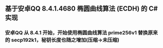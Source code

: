 ## 基于安卓QQ 8.4.1.4680 椭圆曲线算法 (ECDH) 的 C# 实现

### 安卓QQ 从 8.4.1 开始，开始使用椭圆曲线算法 prime256v1 替换原来的 secp192k1，秘钥长度也随之增加(压缩->未压缩)
